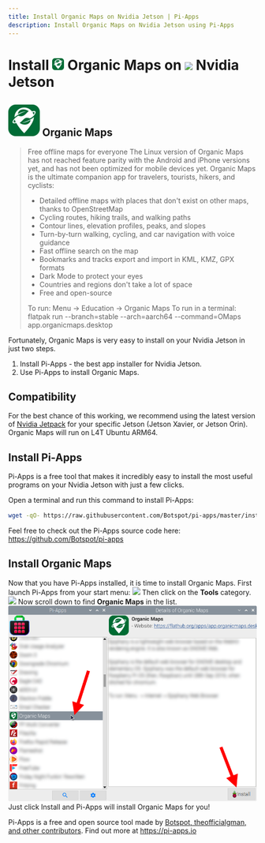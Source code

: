 ```yaml
---
title: Install Organic Maps on Nvidia Jetson | Pi-Apps
description: Install Organic Maps on Nvidia Jetson using Pi-Apps
---
```

<div class="simple-install-content content">

# Install <img src="/img/app-icons/Organic Maps/icon-64.png" height=24> Organic Maps on <img src=/img/other-icons/nvidia-icon.svg height=24> Nvidia Jetson

## <img src="/img/app-icons/Organic Maps/icon-64.png"> Organic Maps
> Free offline maps for everyone
> The Linux version of Organic Maps has not reached feature parity with the Android and iPhone versions yet, and has not been optimized for mobile devices yet. Organic Maps is the ultimate companion app for travelers, tourists, hikers, and cyclists:
> 
> - Detailed offline maps with places that don't exist on other maps, thanks to OpenStreetMap
> - Cycling routes, hiking trails, and walking paths
> - Contour lines, elevation profiles, peaks, and slopes
> - Turn-by-turn walking, cycling, and car navigation with voice guidance
> - Fast offline search on the map
> - Bookmarks and tracks export and import in KML, KMZ, GPX formats
> - Dark Mode to protect your eyes
> - Countries and regions don't take a lot of space
> - Free and open-source
> 
> To run: Menu -> Education -> Organic Maps
> To run in a terminal: flatpak run --branch=stable --arch=aarch64 --command=OMaps app.organicmaps.desktop

Fortunately, Organic Maps is very easy to install on your Nvidia Jetson in just two steps.
1. Install Pi-Apps - the best app installer for Nvidia Jetson.
2. Use Pi-Apps to install Organic Maps.
</div>
<div class="simple-install-content content">

## Compatibility
For the best chance of this working, we recommend using the latest version of [Nvidia Jetpack](https://developer.nvidia.com/embedded/jetpack-archive) for your specific Jetson (Jetson Xavier, or Jetson Orin).
Organic Maps will run on L4T Ubuntu ARM64.
</div>
<div class="simple-install-content content">

## Install Pi-Apps

Pi-Apps is a free tool that makes it incredibly easy to install the most useful programs on your Nvidia Jetson with just a few clicks.

Open a terminal and run this command to install Pi-Apps:
```bash
wget -qO- https://raw.githubusercontent.com/Botspot/pi-apps/master/install | bash
```
Feel free to check out the Pi-Apps source code here: https://github.com/Botspot/pi-apps
</div>
<div class="simple-install-content content">

## Install Organic Maps

Now that you have Pi-Apps installed, it is time to install Organic Maps.
First launch Pi-Apps from your start menu:
<img src="/img/start-menu.png">
Then click on the <b>Tools</b> category.
<img src="/img/category-selections/Tools.png">
Now scroll down to find <b>Organic Maps</b> in the list.
<img src="/img/app-icons/Organic Maps/app-selection.png">
Just click Install and Pi-Apps will install Organic Maps for you!
</div>
<div class="simple-install-content content">

Pi-Apps is a free and open source tool made by [Botspot, theofficialgman, and other contributors](/about/#contributors). Find out more at https://pi-apps.io
</div>
